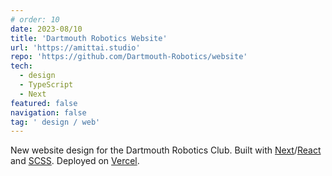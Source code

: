 ```yaml
---
# order: 10
date: 2023-08/10
title: 'Dartmouth Robotics Website'
url: 'https://amittai.studio'
repo: 'https://github.com/Dartmouth-Robotics/website'
tech:
  - design
  - TypeScript
  - Next
featured: false
navigation: false
tag: ' design / web'
---
```


New website design for the Dartmouth Robotics Club.
Built with [Next][next]/[React][react] and [SCSS][scss].
Deployed on [Vercel][vercel].

[next]: https://nextjs.org
[react]: https://reactjs.org
[scss]: https://sass-lang.com
[vercel]: https://vercel.com
